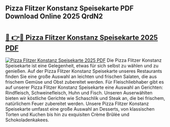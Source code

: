 ## Pizza Flitzer Konstanz Speisekarte PDF Download Online 2025 QrdN2

# <h2><a href="http://gc7hkj7.nevu.top/?p=Pizza+Flitzer+Konstanz+Speisekarte">🔗 👉🔴 Pizza Flitzer Konstanz Speisekarte 2025 PDF</a></h2>

[![Pizza Flitzer Konstanz Speisekarte 2025 PDF](https://i.imgur.com/dBaPXMq.png)](http://gc7hkj7.nevu.top/?p=Pizza+Flitzer+Konstanz+Speisekarte)
Die Pizza Flitzer Konstanz Speisekarte ist eine Gelegenheit, etwas für sich selbst zu wählen und zu genießen. Auf der Pizza Flitzer Konstanz Speisekarte unseres Restaurants finden Sie eine große Auswahl an leichten und frischen Salaten, die aus frischem Gemüse und Obst zubereitet werden. Für Fleischliebhaber gibt es auf unserer Pizza Flitzer Konstanz Speisekarte eine Auswahl an Gerichten: Rindfleisch, Schweinefleisch, Huhn und Fisch. Unseren Auserwählten bieten wir köstliche Gerichte wie Schaschlik und Steak an, die bei frischem, natürlichem Feuer zubereitet werden. Unsere Pizza Flitzer Konstanz Speisekarte umfasst eine große Auswahl an Desserts, von klassischen Torten und Kuchen bis hin zu exquisiten Crème Brûlée und Schokoladenkakees.
